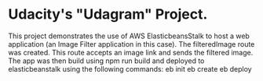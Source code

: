 # Udacity's "Udagram" Project.
This project demonstrates the use of AWS ElasticbeansStalk to host a web application (an Image Filter application in this case).
The filteredImage route was created. This route accepts an image link and sends the filtered image.
The app was then build using npm run build and deployed to elasticbeanstalk using the following commands: 
    eb init
    eb create
    eb deploy


